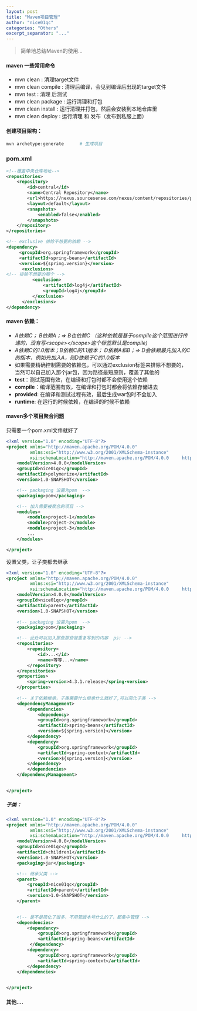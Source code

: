 ```yaml
---
layout: post
title: "Maven项目管理"
author: "nice01qc"
categories: "Others"
excerpt_separator: "..."
---
```


> 简单地总结Maven的使用...

#### maven 一些常用命令

- mvn clean : 清理target文件
- mvn clean compile : 清理后编译，会见到编译后出现的target文件
- mvn test : 清理 后测试
- mvn clean package : 运行清理和打包
- mvn clean install : 运行清理并打包，然后会安装到本地仓库里
- mvn clean deploy : 运行清理 和 发布（发布到私服上面）

#### 创建项目架构：

```bash
mvn archetype:generate		# 生成项目
```

### pom.xml

```xml
<!--覆盖中央仓库地址-->
<repositories>
    <repository>
        <id>central</id>
        <name>Central Repository</name>
        <url>https://nexus.sourcesense.com/nexus/content/repositories/pulbic//</url>
        <layout>default</layout>
        <snapshots>
            <enabled>false</enabled>
        </snapshots>
    </repository>
</repositories>

<!-- exclusive 排除不想要的依赖 -->
<dependency>
     <groupId>org.springframework</groupId>
     <artifactId>spring-beans</artifactId>
     <version>${spring.version}</version>
      <exclusions>
<!-- 排除不想要的那个 -->
          <exclusion>
              <artifactId>log4j</artifactId>
              <groupId>log4j</groupId>
          </exclusion>
      </exclusions>
</dependency>
```

#### maven 依赖：

- *A依赖C； B依赖A；=> B也依赖C （这种依赖是基于compile这个范围进行传递的，没有写\<scope\>\</scope\>这个标签默认是compile)*
- *A依赖C的1.0版本；B依赖C的1.1版本； D依赖A和B；=> D会依赖最先加入的C的版本，例如先加入A，则D依赖于C的1.0版本*
- 如果需要精确控制需要的依赖包，可以通过exclusion标签来排除不想要的，当然可以自己加入那个jar包，因为路径最短原则，覆盖了其他的
- **test**：测试范围有效，在编译和打包时都不会使用这个依赖
- **compile**：编译范围有效，在编译和打包时都会将依赖存储进去
- **provided**: 在编译和测试过程有效，最后生成war包时不会加入
- **runtime**: 在运行的时候依赖，在编译的时候不依赖

#### maven多个项目聚合问题

只需要一个pom.xml文件就好了

```xml
<?xml version="1.0" encoding="UTF-8"?>
<project xmlns="http://maven.apache.org/POM/4.0.0"
         xmlns:xsi="http://www.w3.org/2001/XMLSchema-instance"
         xsi:schemaLocation="http://maven.apache.org/POM/4.0.0     http://maven.apache.org/xsd/maven-4.0.0.xsd">  
	<modelVersion>4.0.0</modelVersion>
    <groupId>nice01qc</groupId>
    <artifactId>polymerize</artifactId>
    <version>1.0-SNAPSHOT</version>

	<!-- packaging 设置为pom  -->
	<packaging>pom</packaging>

	<!-- 加入需要被聚合的项目 -->
	<modules>
		<module>project-1</module>
		<module>project-2</module>
		<module>project-3</module>
		...
	</modules>

</project>
```

设置父类，让子类都去继承

```xml
<?xml version="1.0" encoding="UTF-8"?>
<project xmlns="http://maven.apache.org/POM/4.0.0"
         xmlns:xsi="http://www.w3.org/2001/XMLSchema-instance"
         xsi:schemaLocation="http://maven.apache.org/POM/4.0.0     http://maven.apache.org/xsd/maven-4.0.0.xsd">  
	<modelVersion>4.0.0</modelVersion>
	<groupId>nice01qc</groupId>
    <artifactId>parent</artifactId>
    <version>1.0-SNAPSHOT</version>
    
	<!-- packaging 设置为pom  -->
	<packaging>pom</packaging>

	<!-- 此处可以加入那些那些被重复写到的内容  ps: -->
    <repositories>
    	<repository>
        	<id>...</id>
            <name>等等...</name>
        </repository>
    </repositories>
    <properties>
    	<spring-version>4.3.1.release</spring-version>
    </properties>
    
    <!-- 关于依赖继承，子类需要什么继承什么就好了,可以简化子类 -->
    <dependencyManagement>
    	<dependencies>
        	<dependency>
            <groupId>org.springframework</groupId>
            <artifactId>spring-beans</artifactId>
            <version>${spring.version}</version>
        </dependency>
        <dependency>
            <groupId>org.springframework</groupId>
            <artifactId>spring-context</artifactId>
            <version>${spring.version}</version>
        </dependency>             
        </dependencies>
    </dependencyManagement>
    

</project>
```

##### 子类：

```xml
<?xml version="1.0" encoding="UTF-8"?>
<project xmlns="http://maven.apache.org/POM/4.0.0"
         xmlns:xsi="http://www.w3.org/2001/XMLSchema-instance"
         xsi:schemaLocation="http://maven.apache.org/POM/4.0.0     http://maven.apache.org/xsd/maven-4.0.0.xsd">  
	<modelVersion>4.0.0</modelVersion>
    <groupId>nice01qc</groupId>
    <artifactId>children1</artifactId>
    <version>1.0-SNAPSHOT</version>
	<packaging>jar</packaging>

    <!-- 继承父类 -->
    <parent>
    	<groupId>nice01qc</groupId>
    	<artifactId>parent</artifactId>
    	<version>1.0-SNAPSHOT</version>
    </parent>
    

    <!-- 是不是简化了很多，不用管版本号什么的了，都集中管理 -->
	<dependencies>
		<dependency>
         	<groupId>org.springframework</groupId>
         	<artifactId>spring-beans</artifactId>
         </dependency>
        <dependency>
            <groupId>org.springframework</groupId>
            <artifactId>spring-context</artifactId>
        </dependency>             
	</dependencies>
    

</project>
```



#### 其他....





































